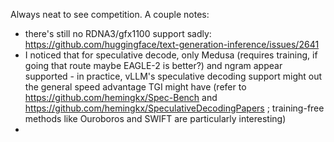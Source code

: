 

Always neat to see competition. A couple notes:

- there's still no RDNA3/gfx1100 support sadly: https://github.com/huggingface/text-generation-inference/issues/2641
- I noticed that for speculative decode, only Medusa (requires training, if going that route maybe EAGLE-2 is better?) and ngram appear supported - in practice, vLLM's speculative decoding support might out the general speed advantage TGI might have (refer to https://github.com/hemingkx/Spec-Bench and https://github.com/hemingkx/SpeculativeDecodingPapers ; training-free methods like Ouroboros and SWIFT are particularly interesting)
- 